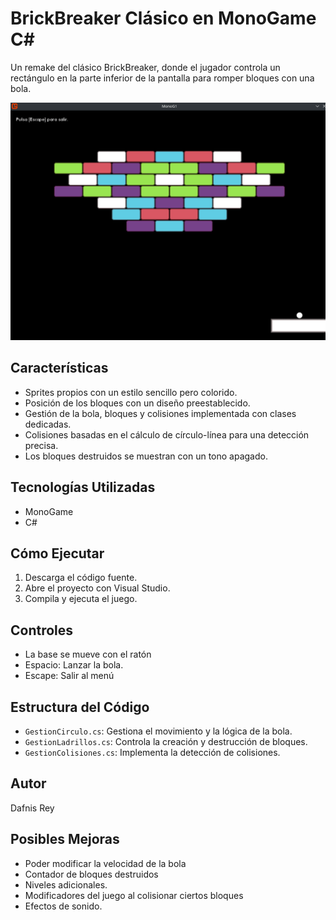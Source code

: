 # BrickBreaker Clásico en MonoGame C#

Un remake del clásico BrickBreaker, donde el jugador controla un rectángulo en la parte inferior de la pantalla para romper bloques con una bola.

![Captura de pantalla del juego BrickBreaker](Captura.png)

## Características

* Sprites propios con un estilo sencillo pero colorido.
* Posición de los bloques con un diseño preestablecido.
* Gestión de la bola, bloques y colisiones implementada con clases dedicadas.
* Colisiones basadas en el cálculo de círculo-línea para una detección precisa.
* Los bloques destruidos se muestran con un tono apagado.

## Tecnologías Utilizadas

* MonoGame
* C#

## Cómo Ejecutar

1.  Descarga el código fuente.
2.  Abre el proyecto con Visual Studio.
3.  Compila y ejecuta el juego.

## Controles

* La base se mueve con el ratón
* Espacio: Lanzar la bola.
* Escape: Salir al menú

## Estructura del Código

* `GestionCirculo.cs`: Gestiona el movimiento y la lógica de la bola.
* `GestionLadrillos.cs`: Controla la creación y destrucción de bloques.
* `GestionColisiones.cs`: Implementa la detección de colisiones.

## Autor

Dafnis Rey

## Posibles Mejoras 

* Poder modificar la velocidad de la bola
* Contador de bloques destruidos
* Niveles adicionales.
* Modificadores del juego al colisionar ciertos bloques
* Efectos de sonido.

